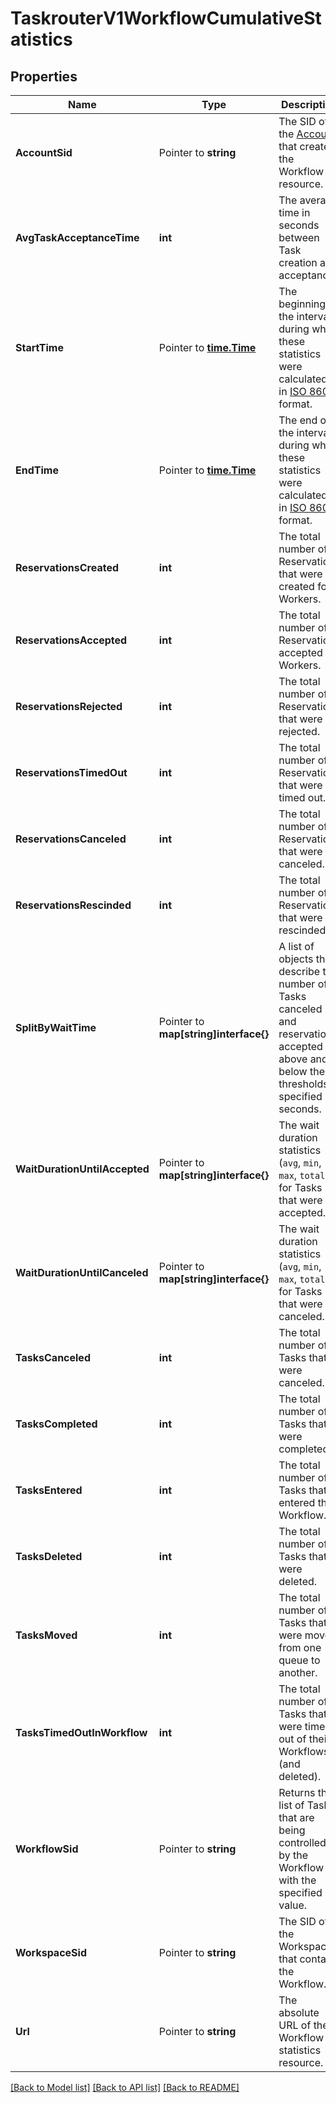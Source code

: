# TaskrouterV1WorkflowCumulativeStatistics

## Properties

Name | Type | Description | Notes
------------ | ------------- | ------------- | -------------
**AccountSid** | Pointer to **string** | The SID of the [Account](https://www.twilio.com/docs/iam/api/account) that created the Workflow resource. |
**AvgTaskAcceptanceTime** | **int** | The average time in seconds between Task creation and acceptance. |[optional] [default to 0]
**StartTime** | Pointer to [**time.Time**](time.Time.md) | The beginning of the interval during which these statistics were calculated, in [ISO 8601](https://en.wikipedia.org/wiki/ISO_8601) format. |
**EndTime** | Pointer to [**time.Time**](time.Time.md) | The end of the interval during which these statistics were calculated, in [ISO 8601](https://en.wikipedia.org/wiki/ISO_8601) format. |
**ReservationsCreated** | **int** | The total number of Reservations that were created for Workers. |[optional] [default to 0]
**ReservationsAccepted** | **int** | The total number of Reservations accepted by Workers. |[optional] [default to 0]
**ReservationsRejected** | **int** | The total number of Reservations that were rejected. |[optional] [default to 0]
**ReservationsTimedOut** | **int** | The total number of Reservations that were timed out. |[optional] [default to 0]
**ReservationsCanceled** | **int** | The total number of Reservations that were canceled. |[optional] [default to 0]
**ReservationsRescinded** | **int** | The total number of Reservations that were rescinded. |[optional] [default to 0]
**SplitByWaitTime** | Pointer to **map[string]interface{}** | A list of objects that describe the number of Tasks canceled and reservations accepted above and below the thresholds specified in seconds. |
**WaitDurationUntilAccepted** | Pointer to **map[string]interface{}** | The wait duration statistics (`avg`, `min`, `max`, `total`) for Tasks that were accepted. |
**WaitDurationUntilCanceled** | Pointer to **map[string]interface{}** | The wait duration statistics (`avg`, `min`, `max`, `total`) for Tasks that were canceled. |
**TasksCanceled** | **int** | The total number of Tasks that were canceled. |[optional] [default to 0]
**TasksCompleted** | **int** | The total number of Tasks that were completed. |[optional] [default to 0]
**TasksEntered** | **int** | The total number of Tasks that entered the Workflow. |[optional] [default to 0]
**TasksDeleted** | **int** | The total number of Tasks that were deleted. |[optional] [default to 0]
**TasksMoved** | **int** | The total number of Tasks that were moved from one queue to another. |[optional] [default to 0]
**TasksTimedOutInWorkflow** | **int** | The total number of Tasks that were timed out of their Workflows (and deleted). |[optional] [default to 0]
**WorkflowSid** | Pointer to **string** | Returns the list of Tasks that are being controlled by the Workflow with the specified Sid value. |
**WorkspaceSid** | Pointer to **string** | The SID of the Workspace that contains the Workflow. |
**Url** | Pointer to **string** | The absolute URL of the Workflow statistics resource. |

[[Back to Model list]](../README.md#documentation-for-models) [[Back to API list]](../README.md#documentation-for-api-endpoints) [[Back to README]](../README.md)


